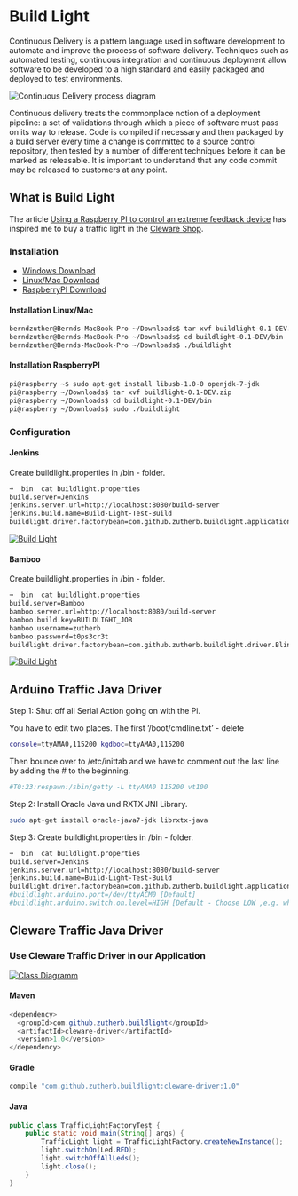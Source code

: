 Build Light
===========

Continuous Delivery is a pattern language used in software development to automate and improve the process of
software delivery. Techniques such as automated testing, continuous integration and continuous deployment allow
software to be developed to a high standard and easily packaged and deployed to test environments.

![Continuous Delivery process diagram](picture/Continuous_Delivery_process_diagram.png)

Continuous delivery treats the commonplace notion of a deployment pipeline: a set of validations through
which a piece of software must pass on its way to release. Code is compiled if necessary and then packaged by a
build server every time a change is committed to a source control repository, then tested by a number of different
techniques before it can be marked as releasable. It is important to understand that any code commit may be released to
customers at any point.

What is Build Light
-------------------

The article [Using a Raspberry PI to control an extreme feedback device](http://blog.codecentric.de/en/2013/07/using-a-raspberry-pi-to-control-an-extreme-feedback-devices/)
has inspired me to buy a traffic light in the [Cleware Shop](http://www.cleware-shop.de/).


### Installation ###

* [Windows Download](http://h1994633.stratoserver.net:9090/job/Build-Light/lastSuccessfulBuild/artifact/app/buildlight/build/distributions/buildlight-1.1.zip)
* [Linux/Mac Download](http://h1994633.stratoserver.net:9090/job/Build-Light/lastSuccessfulBuild/artifact/app/buildlight/build/distributions/buildlight-1.1.tar)
* [RaspberryPI Download](http://h1994633.stratoserver.net:9090/job/Build-Light/lastSuccessfulBuild/artifact/app/buildlight-pi/build/distributions/buildlight-pi-1.1.tar)

#### Installation Linux/Mac ####

```bash
berndzuther@Bernds-MacBook-Pro ~/Downloads$ tar xvf buildlight-0.1-DEV.zip
berndzuther@Bernds-MacBook-Pro ~/Downloads$ cd buildlight-0.1-DEV/bin
berndzuther@Bernds-MacBook-Pro ~/Downloads$ ./buildlight
```

#### Installation RaspberryPI ####

```bash
pi@raspberry ~$ sudo apt-get install libusb-1.0-0 openjdk-7-jdk
pi@raspberry ~/Downloads$ tar xvf buildlight-0.1-DEV.zip
pi@raspberry ~/Downloads$ cd buildlight-0.1-DEV/bin
pi@raspberry ~/Downloads$ sudo ./buildlight
```

### Configuration ###

#### Jenkins ####

Create buildlight.properties in <buildlight directory>/bin - folder.

```bash
➜  bin  cat buildlight.properties
build.server=Jenkins
jenkins.server.url=http://localhost:8080/build-server
jenkins.build.name=Build-Light-Test-Build
buildlight.driver.factorybean=com.github.zutherb.buildlight.application.driver.ClewareDriverFactoryBean
```

[![Build Light](picture/Build-Light.jpg)](http://youtu.be/ArT32kL_j9g)

#### Bamboo ####

Create buildlight.properties in <buildlight directory>/bin - folder.

```bash
➜  bin  cat buildlight.properties
build.server=Bamboo
bamboo.server.url=http://localhost:8080/build-server
bamboo.build.key=BUILDLIGHT_JOB
bamboo.username=zutherb
bamboo.password=t0ps3cr3t
buildlight.driver.factorybean=com.github.zutherb.buildlight.driver.BlinkStickDriverFactoryBean
```

[![Build Light](picture/Build-Light.jpg)](http://youtu.be/IfQtBqZTjnQ)

Arduino Traffic Java Driver
---------------------------

Step 1: Shut off all Serial Action going on with the Pi.

You have to edit two places.  The first ‘/boot/cmdline.txt’ - delete

```bash
console=ttyAMA0,115200 kgdboc=ttyAMA0,115200
```

Then bounce over to /etc/inittab and we have to comment out the last line by adding the # to the beginning.

```bash
#T0:23:respawn:/sbin/getty -L ttyAMA0 115200 vt100
```

Step 2: Install Oracle Java und RXTX JNI Library.

```bash
sudo apt-get install oracle-java7-jdk librxtx-java
```

Step 3: Create buildlight.properties in <buildlight-pi directory>/bin - folder.

```bash
➜  bin  cat buildlight.properties
build.server=Jenkins
jenkins.server.url=http://localhost:8080/build-server
jenkins.build.name=Build-Light-Test-Build
buildlight.driver.factorybean=com.github.zutherb.buildlight.application.driver.ArduinoDriverFactoryBean
#buildlight.arduino.port=/dev/ttyACM0 [Default]
#buildlight.arduino.switch.on.level=HIGH [Default - Choose LOW ,e.g. when relays switch on low pegal]

```

Cleware Traffic Java Driver
---------------------------

### Use Cleware Traffic Driver in our Application ###

[![Class Diagramm](picture/classdiagram.png)](picture/classdiagram.png)

#### Maven ####
```java
<dependency>
  <groupId>com.github.zutherb.buildlight</groupId>
  <artifactId>cleware-driver</artifactId>
  <version>1.0</version>
</dependency>
```
#### Gradle ####
```groovy
compile "com.github.zutherb.buildlight:cleware-driver:1.0"
```
#### Java ####
```java
public class TrafficLightFactoryTest {
    public static void main(String[] args) {
        TrafficLight light = TrafficLightFactory.createNewInstance();
        light.switchOn(Led.RED);
        light.switchOffAllLeds();
        light.close();
    }
}
```

